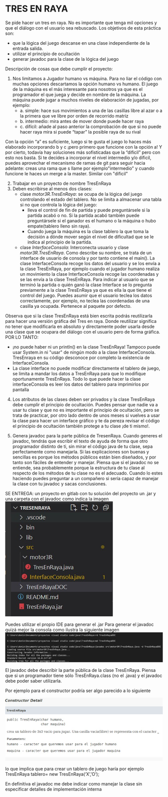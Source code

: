 # TRES EN RAYA
Se pide hacer  un tres en raya. 
No es importante que tenga mil opciones y que el diálogo con el usuario sea rebuscado. Los objetivos de esta práctica son:
- que la lógica del juego descanse en una clase independiente de la entrada salida.
- utilizar el principio de ocultación
- generar javadoc para la clase de la lógica del juego 

Descripción de cosas que debe  cumplir el proyecto:
1. Nos limitamos a Jugador humano vs máquina. Para no liar el código con muchas opciones descartamos la opción humano vs humano. El juego de la máquina es el más interesante para nosotros ya que es el programador el que juega y decide en nombre de la máquina. La máquina puede jugar a muchos niveles de elaboración de jugadas, por ejemplo:
    * a. simple: hace sus movimientos a una de las casillas libre al azar o a la primera que ve libre por orden de recorrido matriz
    * b. intermedio: mira antes de mover donde  puede hacer raya 
    * c. difícil: añade al paso anterior la comprobación de que si no puede hacer raya mira si puede  “tapar” la posible raya de su rival 

Con la opción “a” es suficiente, luego si te gusta el juego lo haces más elaborado incorporando b y c ¡pero primero que funcione con la       opción a! Y por cierto, todavía hay soluciones más sofisticadas que la “dificil” pero con esto nos basta.
Si te decides a incorporar el nivel intermedio y/o dificil, puedes aprovechar el mecanismo de ramas de git para seguir hacia adelante: creas una rama que s llame por ejemplo"intermedio" y cuando funcione le haces un merge a la master. Similar con "dificil"

2. Trabajar en un proyecto de nombre TresEnRaya
3. Deben escribirse  al menos  dos clases:
    * clase *motor3R.TresEnRaya*: se ocupa de  la lógica  del juego controlando el estado del tablero. No se limita a almacenar una tabla si no que controla la lógica del juego:
       *  lleva el control de fin de partida y puede preguntársele si la partida acabó o no. Si la partida acabó también puede preguntársele si el ganador es el humano o la máquina o hubo empate(tablero lleno sin raya). 
        * Cuando juega la máquina es la clase tablero la que toma la decisión a dónde mover según el nivel de dificultad que se le indica al principio de la partida. 
   * clase *InterfaceConsola*: Interconecta usuario y clase *motor3R.TresEnRaya*. Como describe su nombre, se trata de un  interface de usuario de consola y por tanto contiene el main(). La clase InterfaceConsola recoge los datos del usuario y se los envía a la clase TresEnRaya, por ejemplo cuando el jugador humano realiza un movimiento la clase InterfaceConsola recoge las coordenadas y se las envía a la clase TresEnRaya. Para indicar al usuario que se terminó la partida o quién ganó  la clase Interface se lo pregunta previamente a la clase TresEnRaya ya que es ella la que tiene el control del juego. Puedes asumir que el usuario teclea los datos correctamente, por ejemplo, no teclea las coordenadas de una casilla ya ocupada. Pertenece al paquete por defecto.

Observa que si la clase TresEnRaya está bien escrita podrás reutilizarla para hacer una versión gráfica del Tres en raya. Donde reutilizar significa no tener que modificarla en absoluto y  directamente poder usarla desde  una  clase  que se ocupara del diálogo con el usuario pero de forma gráfica. POR LO TANTO:
* ¡no puede haber ni un println() en la clase TresEnRaya! Tampoco puede usar System.in ni "usar" de ningún modo a la clase InterfaceConsola. TresEnraya en su código desconoce por completo la existencia de InterfaceConsola.
* La clase interface no puede modificar directamente el tablero de juego, se limita a mandar los datos a TresEnRaya para que lo modifique oportunamente TresEnRaya. Todo lo que puede hacer la clase interfaceConsola es leer los datos del tablero para imprimirlos por pantalla

4. Los atributos de las clases deben ser privados y  la clase TresEnRaya debe cumplir el principio de ocultación. Puedes pensar que nadie va a usar tu clase y que no es importante el principio de ocultación, pero se trata de practicar, por otro lado dentro de unos meses si vuelves a usar la clase para hacer un interface gráfico y te da pereza revisar el código el principio de ocultación también protege a tu clase ¡de ti mismo!. 

5. Genera javadoc para la parte pública de TresenRaya. Cuando generes el javadoc, tendrás que escribir el texto de ayuda de forma que otro programador distinto de ti, sin mirar el código java de tu clase, sepa perfectamente como manejarla. Si las explicaciones son buenas y sencillas es porque los métodos públicos están bien diseñados, y por tanto son fáciles de entender y manejar. Piensa que si el javadoc no se entiende, sea probablemente porque la estructura de tu clase al respecto de los métodos de tu clase no es el adecuado. Cuando lo estes haciendo puedes preguntar a un compañero si sería capaz de manejar la clase con tu javadoc y sacas conclusiones. 


SE ENTREGA:  un proyecto en gitlab  con tu solución del proyecto un .jar y una carpeta con el javadoc como indica la imagen
![ALT](estructura.jpg)










Puedes utilizar el propio IDE para generar el .jar
Para generar el javadoc quizá mejor la consola como ilustra la siguiente imagen
![ALT](crearjavadocwindows.jpg)

El javadoc debe describir la parte pública de la clase TresEnRaya. Piensa que si un programador tiene sólo TresEnRaya.class (no el .java) y el javadoc debe poder saber utilizarla.

Por ejemplo para el constructor podría ser algo parecido a lo siguiente

![ALT](CapturaJavadoc.jpg)

lo que implica que para crear un tablero de juego haría por ejemplo
 TresEnRaya tablero= new TresEnRaya(‘X’,’O’);

En definitiva el javadoc me debe indicar como manejar la clase sin especificar detalles de implementación interna

